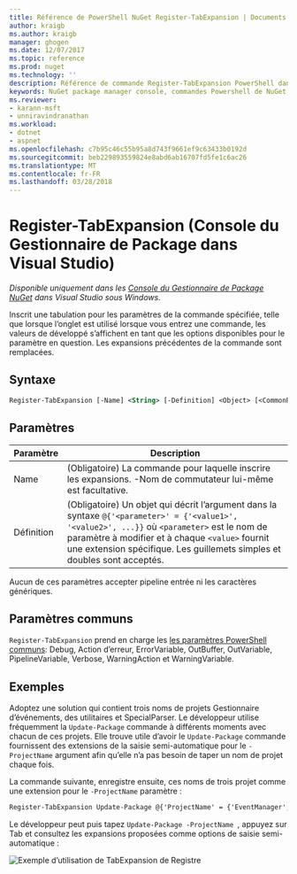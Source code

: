```yaml
---
title: Référence de PowerShell NuGet Register-TabExpansion | Documents Microsoft
author: kraigb
ms.author: kraigb
manager: ghogen
ms.date: 12/07/2017
ms.topic: reference
ms.prod: nuget
ms.technology: ''
description: Référence de commande Register-TabExpansion PowerShell dans la Console du Gestionnaire de Package NuGet dans Visual Studio.
keywords: NuGet package manager console, commandes Powershell de NuGet, référence NuGet Powershell, Register-TabExpansion
ms.reviewer:
- karann-msft
- unniravindranathan
ms.workload:
- dotnet
- aspnet
ms.openlocfilehash: c7b95c46c55b95a8d743f9661ef9c63433b0192d
ms.sourcegitcommit: beb229893559824e8abd6ab16707fd5fe1c6ac26
ms.translationtype: MT
ms.contentlocale: fr-FR
ms.lasthandoff: 03/28/2018
---
```

# <a name="register-tabexpansion-package-manager-console-in-visual-studio"></a>Register-TabExpansion (Console du Gestionnaire de Package dans Visual Studio)

*Disponible uniquement dans les [Console du Gestionnaire de Package NuGet](package-manager-console.md) dans Visual Studio sous Windows.*

Inscrit une tabulation pour les paramètres de la commande spécifiée, telle que lorsque l’onglet est utilisé lorsque vous entrez une commande, les valeurs de développé s’affichent en tant que les options disponibles pour le paramètre en question. Les expansions précédentes de la commande sont remplacées.

## <a name="syntax"></a>Syntaxe

```ps
Register-TabExpansion [-Name] <String> [-Definition] <Object> [<CommonParameters>]
```

## <a name="parameters"></a>Paramètres

| Paramètre | Description |
| --- | --- |
| Name | (Obligatoire) La commande pour laquelle inscrire les expansions. -Nom de commutateur lui-même est facultative. |
| Définition | (Obligatoire) Un objet qui décrit l’argument dans la syntaxe `@{'<parameter>' = {'<value1>', '<value2>', ...}}` où `<parameter>` est le nom de paramètre à modifier et à chaque `<value>` fournit une extension spécifique. Les guillemets simples et doubles sont acceptés. |

Aucun de ces paramètres accepter pipeline entrée ni les caractères génériques.

## <a name="common-parameters"></a>Paramètres communs

`Register-TabExpansion` prend en charge les [les paramètres PowerShell communs](http://go.microsoft.com/fwlink/?LinkID=113216): Debug, Action d’erreur, ErrorVariable, OutBuffer, OutVariable, PipelineVariable, Verbose, WarningAction et WarningVariable.

## <a name="examples"></a>Exemples

Adoptez une solution qui contient trois noms de projets Gestionnaire d’événements, des utilitaires et SpecialParser. Le développeur utilise fréquemment la `Update-Package` commande à différents moments avec chacun de ces projets. Elle trouve utile d’avoir le `Update-Package` commande fournissent des extensions de la saisie semi-automatique pour le `-ProjectName` argument afin qu’elle n’a pas besoin de taper un nom de projet chaque fois. 

La commande suivante, enregistre ensuite, ces noms de trois projet comme une extension pour le `-ProjectName` paramètre :

```ps
Register-TabExpansion Update-Package @{'ProjectName' = {'EventManager', 'Utilities', 'SpecialParser'}}    
```

Le développeur peut puis tapez `Update-Package -ProjectName `, appuyez sur Tab et consultez les expansions proposées comme options de saisie semi-automatique :

![Exemple d’utilisation de TabExpansion de Registre](media/Register-TabExpansion-Example.png)
